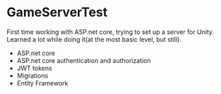 # GameServerTest
First time working with ASP.net core, trying to set up a server for Unity.
Learned a lot while doing it(at the most basic level, but still).
- ASP.net core
- ASP.net core authentication and authorization
- JWT tokens
- Migrations
- Entity Framework
